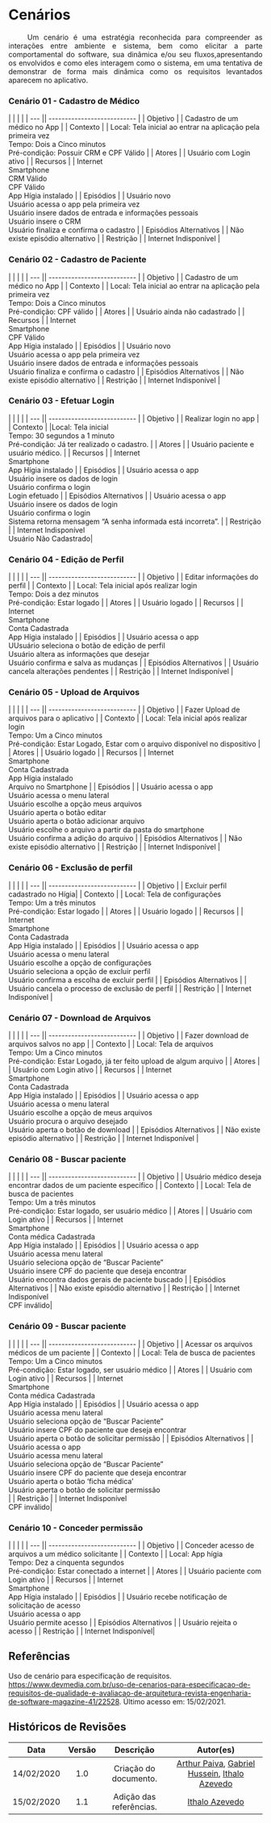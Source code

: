 # Cenários

<p style="text-align: justify;"> &emsp;&emsp;
Um cenário é uma estratégia reconhecida para compreender as interações entre ambiente e sistema, bem como elicitar a parte comportamental do software, sua dinâmica e/ou seu fluxos,apresentando os envolvidos e como eles interagem como o sistema, em uma tentativa de demonstrar de forma mais dinâmica como os requisitos levantados aparecem no aplicativo.
</p>

### Cenário 01 - Cadastro de Médico

|     |  |  |
| --- || --------------------------- |
| Objetivo | | Cadastro de um médico no App |
| Contexto | | Local: Tela inicial ao entrar na aplicação pela primeira vez <br /> Tempo: Dois a Cinco minutos <br /> Pré-condição: Possuir CRM e CPF Válido |
| Atores | | Usuário com Login ativo |
| Recursos | | Internet <br /> Smartphone <br /> CRM Válido <br /> CPF Válido <br /> App Hígia instalado |
| Episódios | | Usuário novo <br /> Usuário acessa o app pela primeira vez <br /> Usuário insere dados de entrada e informações pessoais <br /> Usuário insere o CRM <br /> Usuário finaliza e confirma o cadastro |
| Episódios Alternativos | | Não existe episódio alternativo |
| Restrição | | Internet Indisponível |

### Cenário 02 - Cadastro de Paciente

|     |  |  |
| --- || --------------------------- |
| Objetivo | | Cadastro de um médico no App |
| Contexto | | Local: Tela inicial ao entrar na aplicação pela primeira vez <br /> Tempo: Dois a Cinco minutos <br /> Pré-condição: CPF válido |
| Atores | | Usuário ainda não cadastrado |
| Recursos | | Internet <br /> Smartphone <br /> CPF Válido <br /> App Hígia instalado |
| Episódios | | Usuário novo <br /> Usuário acessa o app pela primeira vez <br /> Usuário insere dados de entrada e informações pessoais <br /> Usuário finaliza e confirma o cadastro |
| Episódios Alternativos | | Não existe episódio alternativo |
| Restrição | | Internet Indisponível |

### Cenário 03 - Efetuar Login

|     |  |  |
| --- || --------------------------- |
| Objetivo | | Realizar login no app |
| Contexto | |Local: Tela inicial <br /> Tempo: 30 segundos a 1 minuto <br /> Pré-condição: Já ter realizado o cadastro. |
| Atores | | Usuário paciente e usuário médico. |
| Recursos | | Internet <br /> Smartphone <br /> App Hígia instalado |
| Episódios | | Usuário acessa o app <br /> Usuário insere os dados de login <br /> Usuário confirma o login <br /> Login efetuado |
| Episódios Alternativos | | Usuário acessa o app <br /> Usuário insere os dados de login <br /> Usuário confirma o login <br /> Sistema retorna mensagem “A senha informada está incorreta”. |
| Restrição | | Internet Indisponível <br /> Usuário Não Cadastrado|

### Cenário 04 - Edição de Perfil

|     |  |  |
| --- || --------------------------- |
| Objetivo | | Editar informações do perfil |
| Contexto | | Local: Tela inicial após realizar login <br /> Tempo: Dois a dez minutos <br /> Pré-condição: Estar logado |
| Atores | | Usuário logado |
| Recursos | | Internet <br /> Smartphone <br /> Conta Cadastrada <br /> App Hígia instalado |
| Episódios | | Usuário acessa o app <br /> UUsuário seleciona o botão de edição de perfil <br /> Usuário altera as informações que desejar <br /> Usuário confirma e salva as mudanças |
| Episódios Alternativos | | Usuário cancela alterações pendentes |
| Restrição | | Internet Indisponível |

### Cenário 05 - Upload de Arquivos

|     |  |  |
| --- || --------------------------- |
| Objetivo | | Fazer Upload de arquivos para o aplicativo |
| Contexto | | Local: Tela inicial após realizar login <br /> Tempo: Um a Cinco minutos <br /> Pré-condição: Estar Logado, Estar com o arquivo disponível no dispositivo |
| Atores | | Usuário logado |
| Recursos | | Internet <br /> Smartphone <br /> Conta Cadastrada <br /> App Hígia instalado <br /> Arquivo no Smartphone |
| Episódios | | Usuário acessa o app <br /> Usuário acessa o menu lateral <br /> Usuário escolhe a opção meus arquivos <br /> Usuário aperta o botão editar <br /> Usuário aperta o botão adicionar arquivo <br /> Usuário escolhe o arquivo a partir da pasta do smartphone <br /> Usuário confirma a adição do arquivo |
| Episódios Alternativos | | Não existe episódio alternativo |
| Restrição | | Internet Indisponível |

### Cenário 06 - Exclusão de perfil

|     |  |  |
| --- || --------------------------- |
| Objetivo | | Excluir perfil cadastrado no Hígia|
| Contexto | | Local: Tela de configurações <br /> Tempo: Um a três minutos <br /> Pré-condição: Estar logado |
| Atores | | Usuário logado |
| Recursos | | Internet <br /> Smartphone <br /> Conta Cadastrada <br /> App Hígia instalado |
| Episódios | | Usuário acessa o app <br /> Usuário acessa o menu lateral <br /> Usuário escolhe a opção de configurações <br /> Usuário seleciona a opção de excluir perfil <br /> Usuário confirma a escolha de excluir perfil |
| Episódios Alternativos | | Usuário cancela o processo de exclusão de perfil |
| Restrição | | Internet Indisponível |

### Cenário 07 - Download de Arquivos

|     |  |  |
| --- || --------------------------- |
| Objetivo | | Fazer download de arquivos salvos no app |
| Contexto | | Local: Tela de arquivos <br /> Tempo: Um a Cinco minutos <br /> Pré-condição: Estar Logado, já ter feito upload de algum arquivo |
| Atores | | Usuário com Login ativo |
| Recursos | | Internet <br /> Smartphone <br /> Conta Cadastrada <br /> App Hígia instalado |
| Episódios | | Usuário acessa o app <br /> Usuário acessa o menu lateral <br /> Usuário escolhe a opção de meus arquivos <br /> Usuário procura o arquivo desejado <br /> Usuário aperta o botão de download |
| Episódios Alternativos | | Não existe episódio alternativo |
| Restrição | | Internet Indisponível |

### Cenário 08 - Buscar paciente

|     |  |  |
| --- || --------------------------- |
| Objetivo | | Usuário médico deseja encontrar dados de um paciente específico |
| Contexto | | Local: Tela de busca de pacientes <br /> Tempo: Um a três minutos <br /> Pré-condição: Estar logado, ser usuário médico |
| Atores | | Usuário com Login ativo |
| Recursos | | Internet <br /> Smartphone <br /> Conta médica Cadastrada <br /> App Hígia instalado |
| Episódios | | Usuário acessa o app <br /> Usuário acessa menu lateral <br /> Usuário seleciona opção de “Buscar Paciente” <br /> Usuário insere CPF do paciente que deseja encontrar <br /> Usuário encontra dados gerais de paciente buscado |
| Episódios Alternativos | | Não existe episódio alternativo |
| Restrição | | Internet Indisponível <br /> CPF inválido|

### Cenário 09 - Buscar paciente

|     |  |  |
| --- || --------------------------- |
| Objetivo | | Acessar os arquivos médicos de um paciente |
| Contexto | | Local: Tela de busca de pacientes <br /> Tempo: Um a Cinco minutos <br /> Pré-condição: Estar logado, ser usuário médico |
| Atores | | Usuário com Login ativo |
| Recursos | | Internet <br /> Smartphone <br /> Conta médica Cadastrada <br /> App Hígia instalado |
| Episódios | | Usuário acessa o app <br /> Usuário acessa menu lateral <br /> Usuário seleciona opção de “Buscar Paciente” <br /> Usuário insere CPF do paciente que deseja encontrar <br /> Usuário aperta o botão de solicitar permissão |
| Episódios Alternativos | | Usuário acessa o app <br /> Usuário acessa menu lateral <br /> Usuário seleciona opção de “Buscar Paciente” <br /> Usuário insere CPF do paciente que deseja encontrar <br /> Usuário aperta o botão ‘ficha médica’ <br /> Usuário aperta o botão de solicitar permissão <br /> |
| Restrição | | Internet Indisponível <br /> CPF inválido|

### Cenário 10 - Conceder permissão

|     |  |  |
| --- || --------------------------- |
| Objetivo | | Conceder acesso de arquivos a um médico solicitante |
| Contexto | | Local: App hígia <br /> Tempo: Dez a cinquenta segundos <br /> Pré-condição: Estar conectado a internet |
| Atores | | Usuário paciente com Login ativo |
| Recursos | | Internet <br /> Smartphone <br /> App Hígia instalado |
| Episódios | | Usuário recebe notificação de solicitação de acesso <br /> Usuário acessa o app <br /> Usuário permite acesso |
| Episódios Alternativos | | Usuário rejeita o acesso |
| Restrição | | Internet Indisponível|

## Referências
Uso de cenário para especificação de requisitos. https://www.devmedia.com.br/uso-de-cenarios-para-especificacao-de-requisitos-de-qualidade-e-avaliacao-de-arquitetura-revista-engenharia-de-software-magazine-41/22528. Último acesso em: 15/02/2021.

## Históricos de Revisões

|    Data    | Versão |        Descrição        |                                                                         Autor(es)                                                                         |
| :--------: | :----: | :---------------------: | :-------------------------------------------------------------------------------------------------------------------------------------------------------: |
| 14/02/2020 |  1.0   |  Criação do documento.  | [Arthur Paiva](https://github.com/ArthurPaivaT), [Gabriel Hussein](https://github.com/GabrielHussein), [Ithalo Azevedo](https://github.com/ithaloazevedo) |
| 15/02/2020 |  1.1   | Adição das referências. |                                                    [Ithalo Azevedo](https://github.com/ithaloazevedo)                                                     |